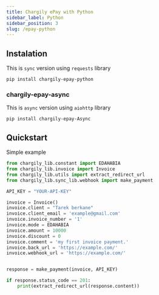 ```yaml
---
title: Chargily ePay with Python
sidebar_label: Python
sidebar_position: 3
slug: /epay-python
---
```



## Instalation
This is `sync` version using `requests` library 
```
pip install chargily-epay-python
```


### chargily-epay-async
This is `async` version using `aiohttp` library
```
pip install chargily-epay-Async
```

## Quickstart 
Simple example
```py
from chargily_lib.constant import EDAHABIA
from chargily_lib.invoice import Invoice
from chargily_lib.utils import extract_redirect_url
from chargily_lib.sync_lib.webhook import make_payment

API_KEY = "YOUR-API-KEY"

invoice = Invoice()
invoice.client = "Tarek berkane"
invoice.client_email = 'example@gmail.com'
invoice.invoice_number = '1'
invoice.mode = EDAHABIA
invoice.amount = 10000 
invoice.discount = 0
invoice.comment = 'my first invoice payment.'
invoice.back_url = 'https://example.com/'
invoice.webhook_url = 'https://example.com/'


response = make_payment(invoice, API_KEY)

if response.status_code == 201:
    print(extract_redirect_url(response.content))
```